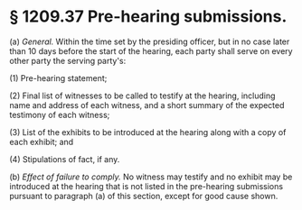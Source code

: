 # § 1209.37   Pre-hearing submissions.

(a) *General.* Within the time set by the presiding officer, but in no case later than 10 days before the start of the hearing, each party shall serve on every other party the serving party's:


(1) Pre-hearing statement;


(2) Final list of witnesses to be called to testify at the hearing, including name and address of each witness, and a short summary of the expected testimony of each witness;


(3) List of the exhibits to be introduced at the hearing along with a copy of each exhibit; and


(4) Stipulations of fact, if any.


(b) *Effect of failure to comply.* No witness may testify and no exhibit may be introduced at the hearing that is not listed in the pre-hearing submissions pursuant to paragraph (a) of this section, except for good cause shown.




